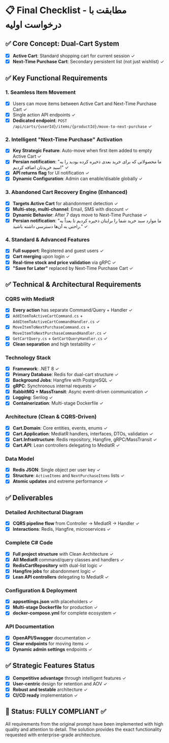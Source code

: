 # 📋 Final Checklist - مطابقت با درخواست اولیه

## ✅ Core Concept: Dual-Cart System
- [x] **Active Cart**: Standard shopping cart for current session ✓
- [x] **Next-Time Purchase Cart**: Secondary persistent list (not just wishlist) ✓

## ✅ Key Functional Requirements

### 1. Seamless Item Movement
- [x] Users can move items between Active Cart and Next-Time Purchase Cart ✓
- [x] Single action API endpoints ✓
- [x] **Dedicated endpoint**: `POST /api/carts/{userId}/items/{productId}/move-to-next-purchase` ✓

### 2. Intelligent "Next-Time Purchase" Activation
- [x] **Key Strategic Feature**: Auto-move when first item added to empty Active Cart ✓
- [x] **Persian notification**: "ما محصولاتی که برای خرید بعدی ذخیره کرده بودید را به سبد خریدتان اضافه کردیم!" ✓
- [x] **API returns flag** for UI notification ✓
- [x] **Dynamic Configuration**: Admin can enable/disable globally ✓

### 3. Abandoned Cart Recovery Engine (Enhanced)
- [x] **Targets Active Cart** for abandonment detection ✓
- [x] **Multi-step, multi-channel**: Email, SMS with discount ✓
- [x] **Dynamic Behavior**: After 7 days move to Next-Time Purchase ✓
- [x] **Persian notification**: "ما موارد سبد خرید شما را برایتان ذخیره کردیم تا بعداً به راحتی به آن‌ها دسترسی داشته باشید." ✓

### 4. Standard & Advanced Features
- [x] **Full support**: Registered and guest users ✓
- [x] **Cart merging** upon login ✓
- [x] **Real-time stock and price validation** via gRPC ✓
- [x] **"Save for Later"** replaced by Next-Time Purchase Cart ✓

## ✅ Technical & Architectural Requirements

### CQRS with MediatR
- [x] **Every action** has separate Command/Query + Handler ✓
- [x] `AddItemToActiveCartCommand.cs` + `AddItemToActiveCartCommandHandler.cs` ✓
- [x] `MoveItemToNextPurchaseCommand.cs` + `MoveItemToNextPurchaseCommandHandler.cs` ✓
- [x] `GetCartQuery.cs` + `GetCartQueryHandler.cs` ✓
- [x] **Clean separation** and high testability ✓

### Technology Stack
- [x] **Framework**: .NET 8 ✓
- [x] **Primary Database**: Redis for dual-cart structure ✓
- [x] **Background Jobs**: Hangfire with PostgreSQL ✓
- [x] **gRPC**: Synchronous internal requests ✓
- [x] **RabbitMQ + MassTransit**: Async event-driven communication ✓
- [x] **Logging**: Serilog ✓
- [x] **Containerization**: Multi-stage Dockerfile ✓

### Architecture (Clean & CQRS-Driven)
- [x] **Cart.Domain**: Core entities, events, enums ✓
- [x] **Cart.Application**: MediatR handlers, interfaces, DTOs, validation ✓
- [x] **Cart.Infrastructure**: Redis repository, Hangfire, gRPC/MassTransit ✓
- [x] **Cart.API**: Lean controllers delegating to MediatR ✓

### Data Model
- [x] **Redis JSON**: Single object per user key ✓
- [x] **Structure**: `ActiveItems` and `NextPurchaseItems` lists ✓
- [x] **Atomic updates** and extreme performance ✓

## ✅ Deliverables

### Detailed Architectural Diagram
- [x] **CQRS pipeline flow** from Controller → MediatR → Handler ✓
- [x] **Interactions**: Redis, Hangfire, microservices ✓

### Complete C# Code
- [x] **Full project structure** with Clean Architecture ✓
- [x] **All MediatR** command/query classes and handlers ✓
- [x] **RedisCartRepository** with dual-list logic ✓
- [x] **Hangfire jobs** for abandonment logic ✓
- [x] **Lean API controllers** delegating to MediatR ✓

### Configuration & Deployment
- [x] **appsettings.json** with placeholders ✓
- [x] **Multi-stage Dockerfile** for production ✓
- [x] **docker-compose.yml** for complete ecosystem ✓

### API Documentation
- [x] **OpenAPI/Swagger** documentation ✓
- [x] **Clear endpoints** for moving items ✓
- [x] **Dynamic admin settings** endpoints ✓

## ✅ Strategic Features Status
- [x] **Competitive advantage** through intelligent features ✓
- [x] **User-centric** design for retention and AOV ✓
- [x] **Robust and testable** architecture ✓
- [x] **CI/CD ready** implementation ✓

## 🎯 Status: FULLY COMPLIANT ✅

All requirements from the original prompt have been implemented with high quality and attention to detail. The solution provides the exact functionality requested with enterprise-grade architecture.
